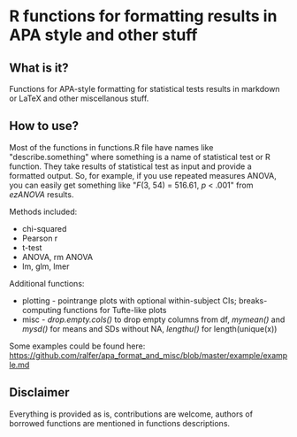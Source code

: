 # R functions for formatting results in APA style and other stuff

## What is it? 

Functions for APA-style formatting for statistical tests results in markdown or LaTeX and other miscellanous stuff.

## How to use? 

Most of the functions in functions.R file have names like "describe.something" where something is a name of statistical test or R function. 
They take results of statistical test as input and provide a formatted output. So, for example, if you use repeated measures ANOVA, you can easily get something like "_F_(3, 54) = 516.61, _p_ < .001" from _ezANOVA_ results. 

Methods included:
- chi-squared 
- Pearson r
- t-test
- ANOVA, rm ANOVA
- lm, glm, lmer

Additional functions:
- plotting - pointrange plots with optional within-subject CIs; breaks-computing functions for Tufte-like plots
- misc - _drop.empty.cols()_ to drop empty columns from df, _mymean()_ and _mysd()_ for means and SDs without NA, _lengthu()_ for length(unique(x))

Some examples could be found here: https://github.com/ralfer/apa_format_and_misc/blob/master/example/example.md

## Disclaimer

Everything is provided as is, contributions are welcome, authors of borrowed functions are mentioned in functions descriptions. 

